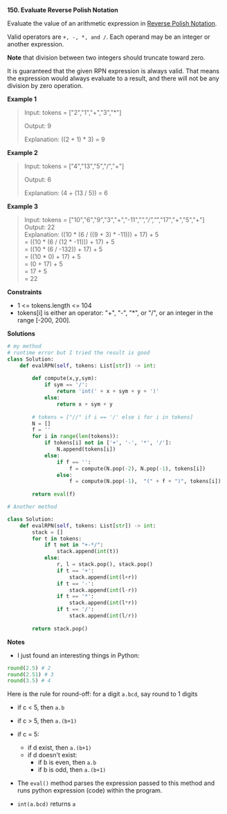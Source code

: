 **150. Evaluate Reverse Polish Notation**

Evaluate the value of an arithmetic expression in [Reverse Polish Notation](https://en.wikipedia.org/wiki/Reverse_Polish_notation).

Valid operators are `+, -, *, and /`. Each operand may be an integer or another expression.

**Note** that division between two integers should truncate toward zero.

It is guaranteed that the given RPN expression is always valid. That means the expression would always evaluate to a result, and there will not be any division by zero operation.

**Example 1**

> Input: tokens = \["2","1","+","3","\*"]
> 
> Output: 9
> 
> Explanation: ((2 + 1) * 3) = 9

**Example 2**

> Input: tokens = \["4","13","5","/","+"]
> 
> Output: 6
> 
> Explanation: (4 + (13 / 5)) = 6

**Example 3**

> Input: tokens = ["10","6","9","3","+","-11","*","/","*","17","+","5","+"]  
> Output: 22  
> Explanation: ((10 * (6 / ((9 + 3) * -11))) + 17) + 5  
> = ((10 * (6 / (12 * -11))) + 17) + 5  
> = ((10 * (6 / -132)) + 17) + 5  
> = ((10 * 0) + 17) + 5  
> = (0 + 17) + 5  
> = 17 + 5  
> = 22  

**Constraints**

- 1 <= tokens.length <= 104  
- tokens[i] is either an operator: "+", "-", "\*", or "/", or an integer in the range \[-200, 200].  

**Solutions**

```python
# my method
# runtime error but I tried the result is good
class Solution:
    def evalRPN(self, tokens: List[str]) -> int:
        
        def compute(x,y,sym):
            if sym == '/':
                return 'int(' + x + sym + y + ')'
            else:
                return x + sym + y
          
        # tokens = ["//" if i == '/' else i for i in tokens]
        N = []
        f = ''
        for i in range(len(tokens)):
            if tokens[i] not in ['+', '-', '*', '/']:
                N.append(tokens[i])
            else:
                if f == '':
                    f = compute(N.pop(-2), N.pop(-1), tokens[i])
                else:
                    f = compute(N.pop(-1),  "(" + f + ")", tokens[i])
                  
        return eval(f)
```

```python
# Another method

class Solution:
    def evalRPN(self, tokens: List[str]) -> int:
        stack = []
        for t in tokens:
            if t not in "+-*/":
                stack.append(int(t))
            else:
                r, l = stack.pop(), stack.pop()
                if t == '+':
                    stack.append(int(l+r))
                if t == '-':
                    stack.append(int(l-r))
                if t == '*':
                    stack.append(int(l*r))
                if t == '/':
                    stack.append(int(l/r))
                    
        return stack.pop()    
```

**Notes**

- I just found an interesting things in Python: 

```python
round(2.5) # 2
round(2.51) # 3
round(3.5) # 4
```

Here is the rule for round-off: for a digit `a.bcd`, say round to 1 digits
- if c < 5, then `a.b`
- if c > 5, then `a.(b+1)`
- if c = 5:
  - if d exist, then `a.(b+1)`
  - if d doesn't exist: 
     - if b is even, then `a.b`
     - if b is odd, then `a.(b+1)`

- The `eval()` method parses the expression passed to this method and runs python expression (code) within the program.
- `int(a.bcd)` returns `a`
